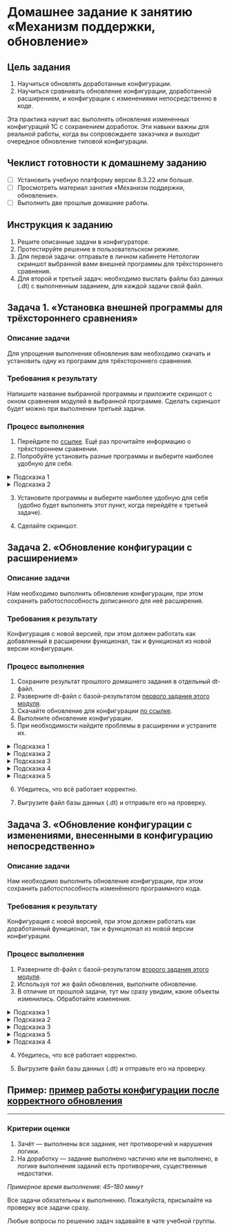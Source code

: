 # Домашнее задание к занятию «Механизм поддержки, обновление»

## Цель задания

1. Научиться обновлять доработанные конфигурации. 
2. Научиться сравнивать обновление конфигурации, доработанной расширением, и конфигурации с изменениями непосредственно в коде.

Эта практика научит вас выполнять обновления измененных конфигураций 1С с сохранением доработок. Эти навыки важны для реальной работы, когда вы сопровождаете заказчика и выходит очередное обновление типовой конфигурации.

## Чеклист готовности к домашнему заданию

- [ ] Установить учебную платформу версии 8.3.22 или больше.
- [ ] Просмотреть материал занятия «Механизм поддержки, обновление».
- [ ] Выполнить две прошлые домашние работы.

## Инструкция к заданию

1. Решите описанные задачи в конфигураторе.
2. Протестируйте решение в пользовательском режиме.
3. Для первой задачи: отправьте в личном кабинете Нетологии скриншот выбранной вами внешней программы для трёхстороннего сравнения.
4. Для второй и третьей задач: необходимо выслать файлы баз данных (.dt) с выполненным заданием, для каждой задачи свой файл.

## Задача 1. «Установка внешней программы для трёхстороннего сравнения»

### Описание задачи
Для упрощения выполнения обновления вам необходимо скачать и установить одну из программ для трёхстороннего сравнения.

### Требования к результату
Напишите название выбранной программы и приложите скриншот с окном сравнения модулей в выбранной программе. Сделать скриншот будет можно при выполнении третьей задачи.

### Процесс выполнения
1. Перейдите по [ссылке](https://wonderland.v8.1c.ru/blog/razvitie-sravneniya-obedineniya-moduley/). Ещё раз прочитайте информацию о трёхстороннем сравнении.
2. Попробуйте установить разные программы и выберите наиболее удобную для себя.
<details>
  <summary>Подсказка 1</summary>
  Наиболее популярными являются Kdiff3 и Perforce P4Merge. Вероятно, вам они могут приглянуться.
</details>
<details>
  <summary>Подсказка 2</summary>
  К сожалению, некоторые ссылки могут не открываться без VPN.
</details>

3. Установите программы и выберите наиболее удобную для себя (удобно будет выполнять этот пункт, когда перейдёте к третьей задаче).
  
  
4. Сделайте скриншот.

## Задача 2. «Обновление конфигурации с расширением»

### Описание задачи
Нам необходимо выполнить обновление конфигурации, при этом сохранить работоспособность дописанного для неё расширения.

### Требования к результату
Конфигурация с новой версией, при этом должен работать как добавленный в расширении функционал, так и функционал из новой версии конфигурации.

### Процесс выполнения
1. Сохраните результат прошлого домашнего задания в отдельный dt-файл.
2. Разверните dt-файл с базой-результатом [первого задания этого модуля](homework-11-1.md).
3. Скачайте обновление для конфигурации [по ссылке](src/update.cfu).
4. Выполните обновление конфигурации.
5. При необходимости найдите проблемы в расширении и устраните их.
<details>
  <summary>Подсказка 1</summary>
  Так как конфигурация находится на полной поддержке, при выполнении обновления никаких дополнительных окон не появится. 1С просто сообщит, что конфигурация обновлена.
</details>
<details>
  <summary>Подсказка 2</summary>
  Запустите приложение в пользовательском режиме и проверьте, что тот функционал, который вы дорабатывали, продолжает работать.
</details>
<details>
  <summary>Подсказка 3</summary>
  В справочнике Контрагенты появилась табличная часть «Приобретённая номенклатура», но это никак не пересекается с вашими доработками (если вы не добавляли на форму Контрагентов отдельных команд и полей для работы с Контактными лицами).
</details>
<details>
  <summary>Подсказка 4</summary>
  При открытии формы документа «Заказ покупателя», можно увидеть предупреждение, что возник конфликт с расширением. Теперь при изменении строки применяется только скидка, указанная в табличной части, но скидка, указанная в шапке документа, игнорируется. Надо доработать расширение так, чтобы скидки суммировались, но при этом не превышали 100%.
</details>
<details>
  <summary>Подсказка 5</summary>
  Перенесите в блок «Удаление» новый код и дополните свой код в блоке Вставка так, чтобы считывался процент из табличной части.
</details>

6. Убедитесь, что всё работает корректно.


7. Выгрузите файл базы данных (.dt) и отправьте его на проверку.

## Задача 3. «Обновление конфигурации с изменениями, внесенными в конфигурацию непосредственно»

### Описание задачи
Нам необходимо выполнить обновление конфигурации, при этом сохранить работоспособность изменённого программного кода.

### Требования к результату
Конфигурация с новой версией, при этом должен работать как доработанный функционал, так и функционал из новой версии конфигурации.

### Процесс выполнения
1. Разверните dt-файл с базой-результатом [второго задания этого модуля](homework-11-2.md).
2. Используя тот же файл обновления, выполните обновление.
3. В отличие от прошлой задачи, тут мы сразу увидим, какие объекты изменились. Обработайте изменения.
<details>
  <summary>Подсказка 1</summary>
  Используйте режим «Показывать только дважды измененные свойства», чтобы не анализировать лишнее.
</details>
<details>
  <summary>Подсказка 2</summary>
  Сделайте скриншот с программой трёхстороннего сравнения.
</details>
<details>
  <summary>Подсказка 3</summary>
  В форме документа поменялся программный код. Убедитесь, что с добавленных вами процедур сняты флажки (чтобы они не удалились).
  
  При этом на всех процедурах, которые добавлены в модуль, флажки должны стоять.
</details>
<details>
  <summary>Подсказка 5</summary>
  Некоторые процедуры как будто не изменились. Однако они были перенесены в новые области кода. Сохраните эти изменения.
</details>
<details>
  <summary>Подсказка 4</summary>
  Доработайте процедуру расчёта строки.
</details>

4. Убедитесь, что всё работает корректно.


5. Выгрузите файл базы данных (.dt) и отправьте его на проверку.

## Пример: [пример работы конфигурации после корректного обновления](examples/HW_11_3_example.md)

------

### Критерии оценки

1. Зачёт — выполнены все задания, нет противоречий и нарушения логики. 
2. На доработку — задание выполнено частично или не выполнено, в логике выполнения заданий есть противоречия, существенные недостатки.

*Примерное время выполнения: 45–180 минут*

Все задачи обязательны к выполнению. Пожалуйста, присылайте на проверку все задачи сразу.

Любые вопросы по решению задач задавайте в чате учебной группы.

